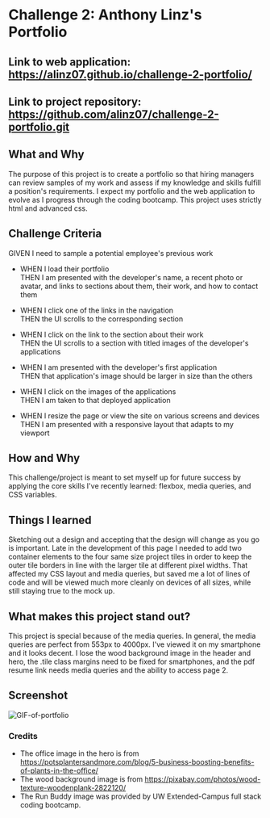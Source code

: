 # Challenge 2: Anthony Linz's Portfolio

## **Link** to web application: https://alinz07.github.io/challenge-2-portfolio/
## **Link** to project repository: https://github.com/alinz07/challenge-2-portfolio.git

## **What and Why**
The purpose of this project is to create a portfolio so that hiring managers can review samples of my work and assess if my knowledge and skills fulfill a position's requirements. I expect my portfolio and the web application to evolve as I progress through the coding bootcamp. This project uses strictly html and advanced css.
## Challenge Criteria

GIVEN I need to sample a potential employee's previous work
* WHEN I load their portfolio </br>
THEN I am presented with the developer's name, a recent photo or avatar, and links to sections about them, their work, and how to contact them 

* WHEN I click one of the links in the navigation </br>
THEN the UI scrolls to the corresponding section

* WHEN I click on the link to the section about their work </br>
THEN the UI scrolls to a section with titled images of the developer's applications

* WHEN I am presented with the developer's first application </br>
THEN that application's image should be larger in size than the others

* WHEN I click on the images of the applications </br>
THEN I am taken to that deployed application

* WHEN I resize the page or view the site on various screens and devices </br>
THEN I am presented with a responsive layout that adapts to my viewport

## **How and Why**
This challenge/project is meant to set myself up for future success by applying the core skills I've recently learned: flexbox, media queries, and CSS variables.

## **Things I learned**
Sketching out a design and accepting that the design will change as you go is important. Late in the development of this page I needed to add two container elements to the four same size project tiles in order to keep the outer tile borders in line with the larger tile at different pixel widths. That affected my CSS layout and media queries, but saved me a lot of lines of code and will be viewed much more cleanly on devices of all sizes, while still staying true to the mock up.

## **What makes this project stand out?**
This project is special because of the media queries. In general, the media queries are perfect from 553px to 4000px. I've viewed it on my smartphone and it looks decent. I lose the wood background image in the header and hero, the .tile class margins need to be fixed for smartphones, and the pdf resume link needs media queries and the ability to access page 2.

## **Screenshot**
![GIF-of-portfolio](./assets/images/portfolio-gif.gif)

### Credits
* The office image in the hero is from https://potsplantersandmore.com/blog/5-business-boosting-benefits-of-plants-in-the-office/
* The wood background image is from https://pixabay.com/photos/wood-texture-woodenplank-2822120/ 
* The Run Buddy image was provided by UW Extended-Campus full stack coding bootcamp.